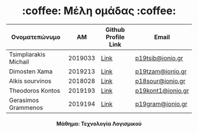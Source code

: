 <h1 align="center">:coffee:	Μέλη ομάδας :coffee:	</h1>

<div align="center">
  
| Ονοματεπώνυμο | ΑΜ | Github Profile Link | Email |
| --- | --- | --- | --- |
| Tsimpliarakis Michail | 2019033 | [Link](https://github.com/tsimpliarakis/) | p19tsib@ionio.gr |
| Dimosten Xama | 2019213 | [Link](https://github.com/p19tzam) | p19tzam@ionio.gr |
| Alkis sourvinos | 2018028 | [Link](https://github.com/Alkissourvinos) | p18sour@ionio.gr |
| Theodoros Kontos | 2019193 | [Link](github.com/tsimpliarakis) | p19kont1@ionio.gr |
| Gerasimos Grammenos | 2019194 | [Link](https://github.com/makisgrammenos) | p19gram@ionio.gr |

#### Μάθημα: Τεχνολογία Λογισμικού
</div>

